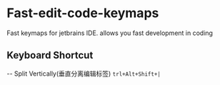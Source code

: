 # Fast-edit-code-keymaps
Fast keymaps for jetbrains IDE. allows you fast development in coding
## Keyboard Shortcut
 -- Split Vertically(垂直分离编辑标签) ``trl+Alt+Shift+|``
